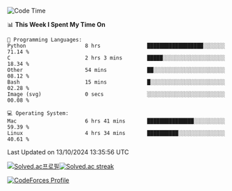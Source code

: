 
<!--START_SECTION:waka-->
![Code Time](http://img.shields.io/badge/Code%20Time-3%2C661%20hrs%2050%20mins-blue)

📊 **This Week I Spent My Time On** 

```text
💬 Programming Languages: 
Python                   8 hrs               ██████████████████░░░░░░░   71.14 % 
C                        2 hrs 3 mins        █████░░░░░░░░░░░░░░░░░░░░   18.34 % 
Other                    54 mins             ██░░░░░░░░░░░░░░░░░░░░░░░   08.12 % 
Bash                     15 mins             █░░░░░░░░░░░░░░░░░░░░░░░░   02.28 % 
Image (svg)              0 secs              ░░░░░░░░░░░░░░░░░░░░░░░░░   00.08 % 

💻 Operating System: 
Mac                      6 hrs 41 mins       ███████████████░░░░░░░░░░   59.39 % 
Linux                    4 hrs 34 mins       ██████████░░░░░░░░░░░░░░░   40.61 % 
```


 Last Updated on 13/10/2024 13:35:56 UTC
<!--END_SECTION:waka-->


[![Solved.ac프로필](http://mazassumnida.wtf/api/generate_badge?boj=hckim96)](https://solved.ac/hckim96)[![Solved.ac streak](http://mazandi.herokuapp.com/api?handle=hckim96&theme=dark)](https://solved.ac/hckim96)


[![CodeForces Profile](https://cf.leed.at?id=hckim96)](https://codeforces.com/profile/hckim96)

